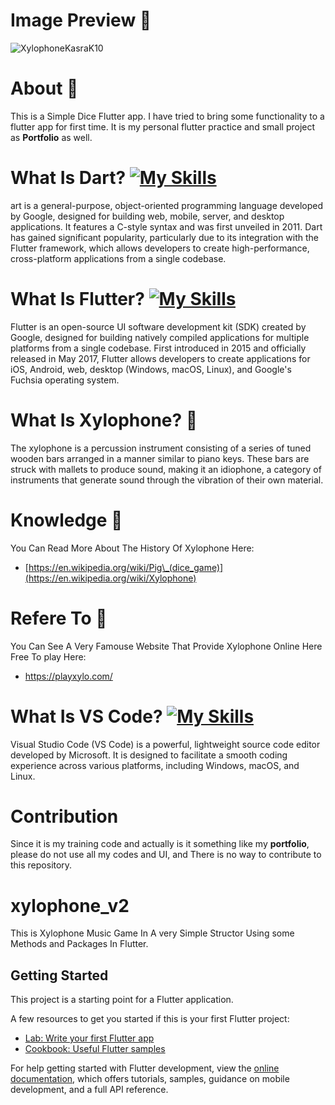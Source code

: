 # Image Preview 📸
![XylophoneKasraK10](https://github.com/user-attachments/assets/8b53d02d-37b1-4f27-84af-4b822dfdf176)

# About 📲

This is a Simple Dice Flutter app. I have tried to bring some functionality to a flutter app for first time. It is my personal flutter practice and small project as **Portfolio** as well.

# What Is Dart? [![My Skills](https://skillicons.dev/icons?i=dart)](https://skillicons.dev)

art is a general-purpose, object-oriented programming language developed by Google, designed for building web, mobile, server, and desktop applications. It features a C-style syntax and was first unveiled in 2011. Dart has gained significant popularity, particularly due to its integration with the Flutter framework, which allows developers to create high-performance, cross-platform applications from a single codebase.

# What Is Flutter? [![My Skills](https://skillicons.dev/icons?i=flutter)](https://skillicons.dev)

Flutter is an open-source UI software development kit (SDK) created by Google, designed for building natively compiled applications for multiple platforms from a single codebase. First introduced in 2015 and officially released in May 2017, Flutter allows developers to create applications for iOS, Android, web, desktop (Windows, macOS, Linux), and Google's Fuchsia operating system.

# What Is Xylophone? 🎹

The xylophone is a percussion instrument consisting of a series of tuned wooden bars arranged in a manner similar to piano keys. These bars are struck with mallets to produce sound, making it an idiophone, a category of instruments that generate sound through the vibration of their own material.

# Knowledge 🔬

You Can Read More About The History Of Xylophone Here:

- [https://en.wikipedia.org/wiki/Pig\_(dice_game)](https://en.wikipedia.org/wiki/Xylophone)

# Refere To 🍪

You Can See A Very Famouse Website That Provide Xylophone Online Here Free To play Here:

- https://playxylo.com/

# What Is VS Code? [![My Skills](https://skillicons.dev/icons?i=vscode)](https://skillicons.dev)

Visual Studio Code (VS Code) is a powerful, lightweight source code editor developed by Microsoft. It is designed to facilitate a smooth coding experience across various platforms, including Windows, macOS, and Linux.

# Contribution

Since it is my training code and actually is it something like my **portfolio**, please do not use all my codes and UI, and There is no way to contribute to this repository.

# xylophone_v2

This is Xylophone Music Game In A very Simple Structor Using some Methods and Packages In Flutter.

## Getting Started

This project is a starting point for a Flutter application.

A few resources to get you started if this is your first Flutter project:

- [Lab: Write your first Flutter app](https://docs.flutter.dev/get-started/codelab)
- [Cookbook: Useful Flutter samples](https://docs.flutter.dev/cookbook)

For help getting started with Flutter development, view the
[online documentation](https://docs.flutter.dev/), which offers tutorials,
samples, guidance on mobile development, and a full API reference.
